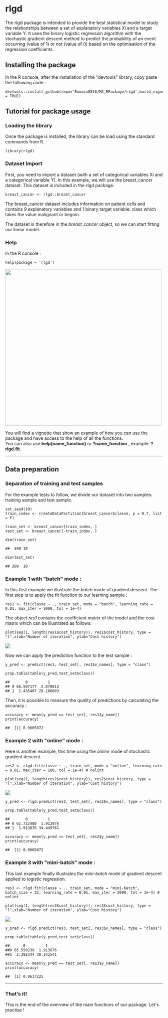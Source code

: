 rlgd
====

The rlgd package is intended to provide the best statistical model to study the relationships between a set of explanatory variables Xi and a target variable Y. It uses the binary logistic regression algorithm with the stochastic gradient descent method to predict the probability of an event occurring (value of 1) or not (value of 0) based on the optimisation of the regression coefficients.

Installing the package
----------------------
In the R console, after the installation of the "devtools" library, copy paste the following code :

    devtools::install_github(repo='Romain8816/M2_RPackage/rlgd',build_vignettes = TRUE)

Tutorial for package usage
--------------------------

### Loading the library

Once the package is installed, the library can be load using the standard commands from R.

    library(rlgd)

### Dataset Import

First, you need to import a dataset (with a set of categorical variables Xi and a categorical variable Y). In this example, we will use the breast_cancer dataset. This dataset is included in the rlgd package.

    breast_cancer <- rlgd::breast_cancer

The breast_cancer dataset includes information on patient cells and contains 9 explanatory variables and 1 binary target variable: class which takes the value malignant or begnin.

The dataset is therefore in the *breast_cancer* object, so we can start fitting our linear model.

### Help
In the R console : 

    help(package = 'rlgd')
    
<img src="other_screenshots/help_package.png" height="500"/>  

You will find a vignette that show an example of how you can use the package and have access to the help of all the functions.   
You can also use **help(name_function)** or **?name_function** , example: **?rlgd.fit**.


------------------------------------------------------------------------

Data preparation
----------------

### Separation of training and test samples

For the example tests to follow, we divide our dataset into two samples: training sample and test sample.

    set.seed(10)
    train_index <- createDataPartition(breast_cancer$classe, p = 0.7, list = F)
    
    train_set <- breast_cancer[train_index, ]
    test_set <- breast_cancer[-train_index, ]
    
    dim(train_set)
    
    ##  490 10
    
    dim(test_set)
    
    ## 209  10
    
### Example 1 with "batch" mode : 

In this first example we illustrate the *batch* mode of gradient descent. The first step is to apply the fit function to our learning sample :

    res1 <- fit(classe ~ ., train_set, mode = "batch", learning_rate = 0.01, max_iter = 5000, tol = 1e-4)
        
The object *res1* contains the coefficient matrix of the model and the cost matrix which can be illustrated as follows:
    
    plot(seq(1, length(res1$cost_history)), res1$cost_history, type = "l",xlab="Number of iteration", ylab="Cost history")
    
![](Tutorial_files_figure/batch.png)

Now we can apply the prediction function to the test sample :

    y_pred <- predict(res1, test_set[, res1$x_names], type = "class")
    
    prop.table(table(y_pred,test_set$class))
    
    ##       0         1
    ## 0 66.507177  2.870813
    ## 1  1.435407 29.186603
    
Then, it is possible to measure the quality of predictions by calculating the accuracy :
    
    accuracy <- mean(y_pred == test_set[, res1$y_name])
    print(accuracy)
    
    ##  [1] 0.9665072
   

### Example 2 with "online" mode : 

Here is another example, this time using the *online* mode of stochastic gradient descent.

    res2 <- rlgd.fit(classe ~ ., train_set, mode = "online", learning_rate = 0.01, max_iter = 100, tol = 1e-4) # nolint
    
    plot(seq(1, length(res2$cost_history)), res2$cost_history, type = "l",xlab="Number of iteration", ylab="Cost history")
    
![](Tutorial_files_figure/online.png)
    
    y_pred <- rlgd.predict(res2, test_set[, res2$x_names], type = "class")
    
    prop.table(table(y_pred,test_set$class))
    
    ##       0         1
    ## 0 61.722488  1.913876
    ## 1  1.913876 34.449761
    
    accuracy <- mean(y_pred == test_set[, res2$y_name])
    print(accuracy)
    
    ##  [1] 0.9665072
    

### Example 3 with "mini-batch" mode : 

This last example finally illustrates the *mini-batch* mode of gradient descent applied to logistic regression.

    res3 <- rlgd.fit(classe ~ ., train_set, mode = "mini-batch", batch_size = 32, learning_rate = 0.01, max_iter = 2000, tol = 1e-4) # nolint
    
    plot(seq(1, length(res3$cost_history)), res3$cost_history, type = "l",xlab="Number of iteration", ylab="Cost history")
    
![](Tutorial_files_figure/mini_batch.png)
    
    y_pred <- rlgd.predict(res3, test_set[, res3$x_names], type = "class")
    
    prop.table(table(y_pred,test_set$class))
    
    ##      0         1
    ##0 65.550239  1.913876
    ##1  2.392344 30.143541
   
    accuracy <- mean(y_pred == test_set[, res3$y_name])
    print(accuracy)
    
    ##  [1] 0.9617225

------------------------------------------------------------------------

### That’s it!

This is the end of the overview of the main functions of our package. Let's practise !

